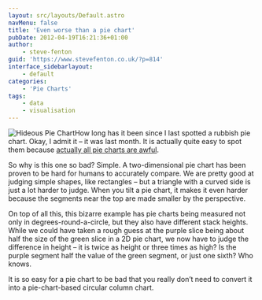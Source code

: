 ```yaml
---
layout: src/layouts/Default.astro
navMenu: false
title: 'Even worse than a pie chart'
pubDate: 2012-04-19T16:21:36+01:00
author:
    - steve-fenton
guid: 'https://www.stevefenton.co.uk/?p=814'
interface_sidebarlayout:
    - default
categories:
    - 'Pie Charts'
tags:
    - data
    - visualisation
---
```


![Hideous Pie Chart](/img/2015/07/hideous_pie_chart.jpg)How long has it been since I last spotted a rubbish pie chart. Okay, I admit it – it was last month. It is actually quite easy to spot them because [actually all pie charts are awful](/2009/04/pie-charts-are-bad/).

So why is this one so bad? Simple. A two-dimensional pie chart has been proven to be hard for humans to accurately compare. We are pretty good at judging simple shapes, like rectangles – but a triangle with a curved side is just a lot harder to judge. When you tilt a pie chart, it makes it even harder because the segments near the top are made smaller by the perspective.

On top of all this, this bizarre example has pie charts being measured not only in degrees-round-a-circle, but they also have different stack heights. While we could have taken a rough guess at the purple slice being about half the size of the green slice in a 2D pie chart, we now have to judge the difference in height – it is twice as height or three times as high? Is the purple segment half the value of the green segment, or just one sixth? Who knows.

It is so easy for a pie chart to be bad that you really don’t need to convert it into a pie-chart-based circular column chart.